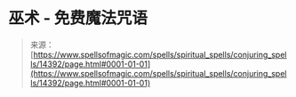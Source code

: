 <!--yml

category: 未分类

date: 2024-06-12 18:53:19

-->

# 巫术 - 免费魔法咒语

> 来源：[https://www.spellsofmagic.com/spells/spiritual_spells/conjuring_spells/14392/page.html#0001-01-01](https://www.spellsofmagic.com/spells/spiritual_spells/conjuring_spells/14392/page.html#0001-01-01)
